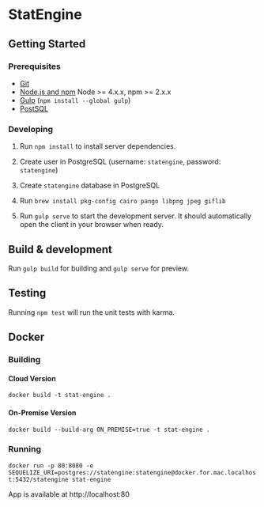 # StatEngine

## Getting Started

### Prerequisites

- [Git](https://git-scm.com/)
- [Node.js and npm](nodejs.org) Node >= 4.x.x, npm >= 2.x.x
- [Gulp](http://gulpjs.com/) (`npm install --global gulp`)
- [PostSQL](https://www.postgresql.org/)

### Developing

1. Run `npm install` to install server dependencies.

2. Create user in PostgreSQL (username: `statengine`, password: `statengine`)

3. Create `statengine` database in PostgreSQL

4. Run `brew install pkg-config cairo pango libpng jpeg giflib`

5. Run `gulp serve` to start the development server. It should automatically open the client in your browser when ready.


## Build & development

Run `gulp build` for building and `gulp serve` for preview.

## Testing

Running `npm test` will run the unit tests with karma.

## Docker

### Building
#### Cloud Version
`docker build -t stat-engine .`

#### On-Premise Version
`docker build --build-arg ON_PREMISE=true -t stat-engine .`

### Running
`docker run -p 80:8080 -e SEQUELIZE_URI=postgres://statengine:statengine@docker.for.mac.localhost:5432/statengine stat-engine`

App is available at http://localhost:80

